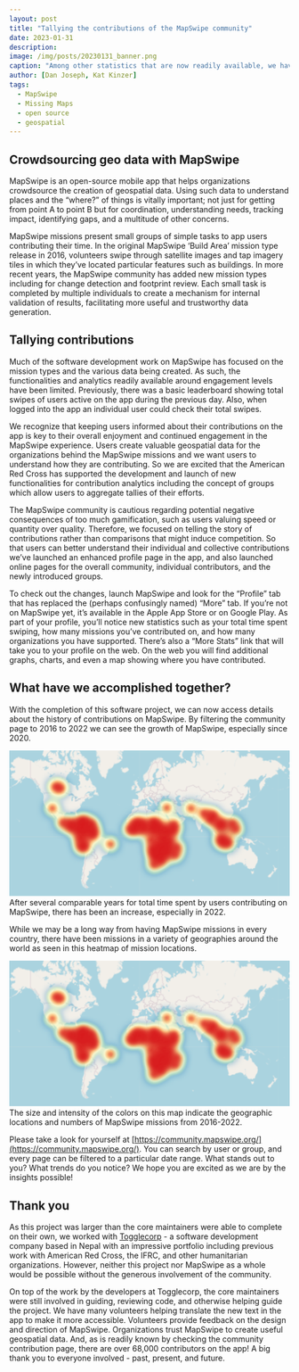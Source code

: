 ```yaml
---
layout: post
title: "Tallying the contributions of the MapSwipe community"
date: 2023-01-31
description:
image: /img/posts/20230131_banner.png
caption: "Among other statistics that are now readily available, we have running totals for number of swipes and contributors."
author: [Dan Joseph, Kat Kinzer]
tags:
  - MapSwipe
  - Missing Maps
  - open source
  - geospatial
---
```


## Crowdsourcing geo data with MapSwipe

MapSwipe is an open-source mobile app that helps organizations crowdsource the creation of geospatial data. Using such data to understand places and the “where?” of things is vitally important; not just for getting from point A to point B but for coordination, understanding needs, tracking impact, identifying gaps, and a multitude of other concerns.

MapSwipe missions present small groups of simple tasks to app users contributing their time. In the original MapSwipe ‘Build Area’ mission type release in 2016, volunteers swipe through satellite images and tap imagery tiles in which they’ve located particular features such as buildings. In more recent years, the MapSwipe community has added new mission types including for change detection and footprint review. Each small task is completed by multiple individuals to create a mechanism for internal validation of results, facilitating more useful and trustworthy data generation.

## Tallying contributions

Much of the software development work on MapSwipe has focused on the mission types and the various data being created. As such, the functionalities and analytics readily available around engagement levels have been limited. Previously, there was a basic leaderboard showing total swipes of users active on the app during the previous day. Also, when logged into the app an individual user could check their total swipes.

We recognize that keeping users informed about their contributions on the app is key to their overall enjoyment and continued engagement in the MapSwipe experience. Users create valuable geospatial data for the organizations behind the MapSwipe missions and we want users to understand how they are contributing. So we are excited that the American Red Cross has supported the development and launch of new functionalities for contribution analytics including the concept of groups which allow users to aggregate tallies of their efforts.

The MapSwipe community is cautious regarding potential negative consequences of too much gamification, such as users valuing speed or quantity over quality. Therefore, we focused on telling the story of contributions rather than comparisons that might induce competition. So that users can better understand their individual and collective contributions we’ve launched an enhanced profile page in the app, and also launched online pages for the overall community, individual contributors, and the newly introduced groups.

To check out the changes, launch MapSwipe and look for the “Profile” tab that has replaced the (perhaps confusingly named) “More” tab. If you’re not on MapSwipe yet, it’s available in the Apple App Store or on Google Play. As part of your profile, you’ll notice new statistics such as your total time spent swiping, how many missions you’ve contributed on, and how many organizations you have supported. There’s also a “More Stats” link that will take you to your profile on the web. On the web you will find additional graphs, charts, and even a map showing where you have contributed.

## What have we accomplished together?

With the completion of this software project, we can now access details about the history of contributions on MapSwipe. By filtering the community page to 2016 to 2022 we can see the growth of MapSwipe, especially since 2020.

![graph of time spend contributing by users of MapSwipe per year](/img/posts/20230131_mission-heat-map.png)
<br><span class="post-caption">After several comparable years for total time spent by users contributing on MapSwipe, there has been an increase, especially in 2022.</span>

While we may be a long way from having MapSwipe missions in every country, there have been missions in a variety of geographies around the world as seen in this heatmap of mission locations.

![global heat map of MapSwipe mission locations](/img/posts/20230131_mission-heat-map.png)
<br><span class="post-caption">The size and intensity of the colors on this map indicate the geographic locations and numbers of MapSwipe missions from 2016-2022.</span>

Please take a look for yourself at [https://community.mapswipe.org/](https://community.mapswipe.org/). You can search by user or group, and every page can be filtered to a particular date range. What stands out to you? What trends do you notice? We hope you are excited as we are by the insights possible!

## Thank you

As this project was larger than the core maintainers were able to complete on their own, we worked with [Togglecorp](https://www.togglecorp.com/) - a software development company based in Nepal with an impressive portfolio including previous work with American Red Cross, the IFRC, and other humanitarian organizations. However, neither this project nor MapSwipe as a whole would be possible without the generous involvement of the community.

On top of the work by the developers at Togglecorp, the core maintainers were still involved in guiding, reviewing code, and otherwise helping guide the project. We have many volunteers helping translate the new text in the app to make it more accessible. Volunteers provide feedback on the design and direction of MapSwipe. Organizations trust MapSwipe to create useful geospatial data. And, as is readily known by checking the community contribution page, there are over 68,000 contributors on the app! A big thank you to everyone involved - past, present, and future.
